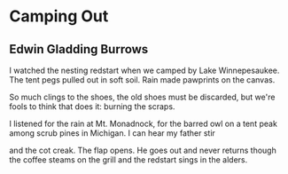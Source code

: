 # Camping Out
## Edwin Gladding Burrows
I watched the nesting redstart
when we camped by Lake Winnepesaukee.
The tent pegs pulled out in soft soil.
Rain made pawprints on the canvas.

So much clings to the shoes,
the old shoes must be discarded,
but we're fools to think that does it:
burning the scraps.

I listened for the rain at Mt. Monadnock,
for the barred owl on a tent peak
among scrub pines in Michigan.
I can hear my father stir

and the cot creak. The flap opens.
He goes out and never returns
though the coffee steams on the grill
and the redstart sings in the alders.